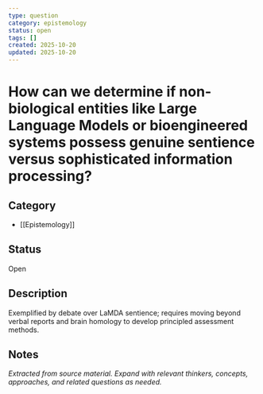 ```yaml
---
type: question
category: epistemology
status: open
tags: []
created: 2025-10-20
updated: 2025-10-20
---
```


# How can we determine if non-biological entities like Large Language Models or bioengineered systems possess genuine sentience versus sophisticated information processing?

## Category

- [[Epistemology]]

## Status

Open

## Description

Exemplified by debate over LaMDA sentience; requires moving beyond verbal reports and brain homology to develop principled assessment methods.

## Notes

*Extracted from source material. Expand with relevant thinkers, concepts, approaches, and related questions as needed.*
